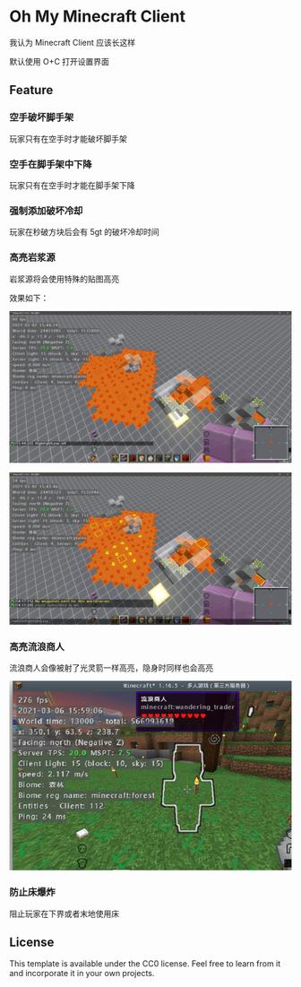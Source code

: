# Oh My Minecraft Client

我认为 Minecraft Client 应该长这样

默认使用 O+C 打开设置界面

## Feature

### 空手破坏脚手架

玩家只有在空手时才能破坏脚手架

### 空手在脚手架中下降

玩家只有在空手时才能在脚手架下降

### 强制添加破坏冷却

玩家在秒破方块后会有 5gt 的破坏冷却时间

### 高亮岩浆源

岩浆源将会使用特殊的贴图高亮

效果如下：

![highlightLavaSourceOff](./docs/img/highlightLavaSourceOff.png)

![highlightLavaSourceOn](./docs/img/highlightLavaSourceOn.png)

### 高亮流浪商人

流浪商人会像被射了光灵箭一样高亮，隐身时同样也会高亮

![highlightLavaSourceOn](./docs/img/highlightWanderingTrader.png)

### 防止床爆炸

阻止玩家在下界或者末地使用床

## License

This template is available under the CC0 license. Feel free to learn from it and incorporate it in your own projects.
